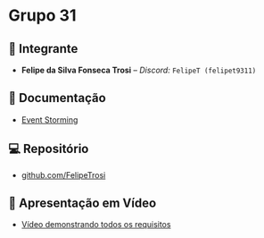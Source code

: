 # Grupo 31 

## 👥 Integrante

- **Felipe da Silva Fonseca Trosi** – *Discord:* `FelipeT (felipet9311)`

## 📄 Documentação

- [Event Storming](https://miro.com/app/board/uXjVJaedclw=/?share_link_id=660958015842)

## 💻 Repositório

- [github.com/FelipeTrosi](https://github.com/FelipeTrosi/FIAP.FCG)

## 🎥 Apresentação em Vídeo

- [Vídeo demonstrando todos os requisitos](https://www.yuotube.com)
